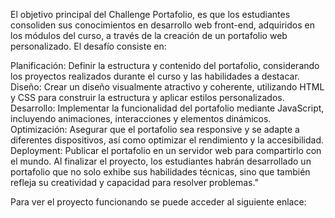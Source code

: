 El objetivo principal del Challenge Portafolio, es que los estudiantes consoliden sus conocimientos en desarrollo web front-end, adquiridos en los módulos del curso, a través de la creación de un portafolio web personalizado. El desafío consiste en:

Planificación: Definir la estructura y contenido del portafolio, considerando los proyectos realizados durante el curso y las habilidades a destacar.
Diseño: Crear un diseño visualmente atractivo y coherente, utilizando HTML y CSS para construir la estructura y aplicar estilos personalizados.
Desarrollo: Implementar la funcionalidad del portafolio mediante JavaScript, incluyendo animaciones, interacciones y elementos dinámicos.
Optimización: Asegurar que el portafolio sea responsive y se adapte a diferentes dispositivos, así como optimizar el rendimiento y la accesibilidad.
Deployment: Publicar el portafolio en un servidor web para compartirlo con el mundo. Al finalizar el proyecto, los estudiantes habrán desarrollado un portafolio que no solo exhibe sus habilidades técnicas, sino que también refleja su creatividad y capacidad para resolver problemas."

Para ver el proyecto funcionando se puede acceder al siguiente enlace: 

